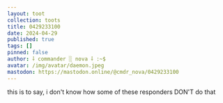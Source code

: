 ```yaml
---
layout: toot
collection: toots
title: 0429233100
date: 2024-04-29
published: true
tags: []
pinned: false
author: ⸸ commander ░ nova ⸸ :~$
avatar: /img/avatar/daemon.jpeg
mastodon: https://mastodon.online/@cmdr_nova/0429233100
---
```


this is to say, i don't know how some of these responders DON'T do that
